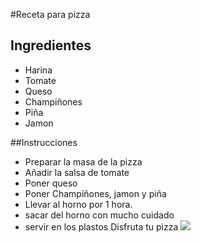 #Receta para pizza
## Ingredientes
* Harina
* Tomate
* Queso
* Champiñones
* Piña
* Jamon

##Instrucciones
* Preparar la masa de la pizza
* Añadir la salsa de tomate
* Poner queso
* Poner Champíñones, jamon y piña
* Llevar al horno por 1 hora.
* sacar del horno con mucho cuidado
* servir en los plastos
Disfruta tu pizza
![ ](https://i.blogs.es/18ae6a/pizza-jamon-champinones/1366_2000.jpg)

